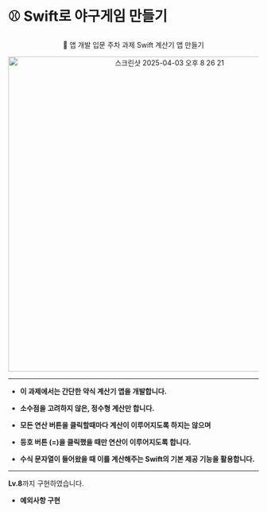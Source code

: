 

# ⚾️ **Swift로 야구게임 만들기**

</div>  

<p align="center">  🚀 앱 개발 입문 주차 과제 Swift 계산기 앱 만들기 </p>  

  
<p align="center"> <img width="633" alt="스크린샷 2025-04-03 오후 8 26 21" src="https://github.com/user-attachments/assets/8d94966b-9366-4f5b-b7db-6d2bf7121825" /> </p>

---

- **이 과제에서는 간단한 약식 계산기 앱을 개발합니다.**

- **소수점을 고려하지 않은, 정수형 계산만 합니다.**

- **모든 연산 버튼을 클릭할때마다 계산이 이루어지도록 하지는 않으며**

- **등호 버튼 (=)을 클릭했을 때만 연산이 이루어지도록 합니다.**
  
- **수식 문자열이 들어왔을 때 이를 계산해주는 Swift의 기본 제공 기능을 활용합니다.**
 
---

**Lv.8**까지 구현하였습니다.
- **예외사항 구현**

